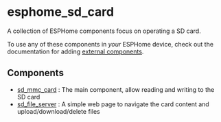 # esphome_sd_card

A collection of ESPHome components focus on operating a SD card.

To use any of these components in _your_ ESPHome device, check out the documentation for adding [external components](https://esphome.io/components/external_components#git).

## Components

* [sd_mmc_card](components/sd_mmc_card/README.md) : The main component, allow reading and writing to the SD card
* [sd_file_server](components/sd_file_server/README.md) : A simple web page to navigate the card content and upload/download/delete files